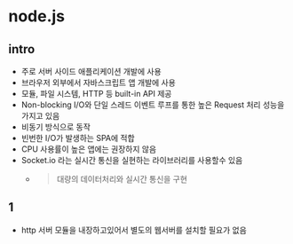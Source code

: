 # node.js

## intro
- 주로 서버 사이드 애플리케이션 개발에 사용
- 브라우저 외부에서 자바스크립트 앱 개발에 사용
- 모듈, 파일 시스템, HTTP 등 built-in API 제공
- Non-blocking I/O와 단일 스레드 이벤트 루프를 통한 높은 Request 처리 성능을 가지고 있음
- 비동기 방식으로 동작
- 빈번한 I/O가 발생하는 SPA에 적합
- CPU 사용률이 높은 앱에는 권장하지 않음
- Socket.io 라는 실시간 통신을 실현하는 라이브러리를 사용할수 있음
  - > 대량의 데이터처리와 실시간 통신을 구현
  
## 1
- http 서버 모듈을 내장하고있어서 별도의 웹서버를 설치할 필요가 없음